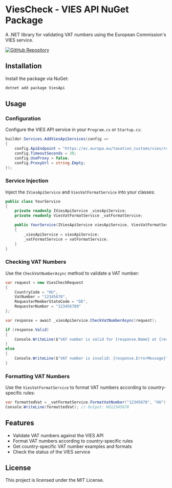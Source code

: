 # ViesCheck - VIES API NuGet Package

A .NET library for validating VAT numbers using the European Commission's VIES service.

[![GitHub Repository](https://img.shields.io/badge/GitHub-ViesCheck-blue?style=flat-square&logo=github)](https://github.com/safigi/ViesCheck)

## Installation

Install the package via NuGet:

```bash
dotnet add package ViesApi
```

## Usage

### Configuration

Configure the VIES API service in your `Program.cs` or `Startup.cs`:

```csharp
builder.Services.AddViesApiServices(config =>
{
    config.ApiEndpoint = "https://ec.europa.eu/taxation_customs/vies/rest-api";
    config.TimeoutSeconds = 30;
    config.UseProxy = false;
    config.ProxyUrl = string.Empty;
});
```

### Service Injection

Inject the `IViesApiService` and `ViesVatFormatService` into your classes:

```csharp
public class YourService
{
    private readonly IViesApiService _viesApiService;
    private readonly ViesVatFormatService _vatFormatService;

    public YourService(IViesApiService viesApiService, ViesVatFormatService vatFormatService)
    {
        _viesApiService = viesApiService;
        _vatFormatService = vatFormatService;
    }
}
```

### Checking VAT Numbers

Use the `CheckVatNumberAsync` method to validate a VAT number:

```csharp
var request = new ViesCheckRequest
{
    CountryCode = "HU",
    VatNumber = "12345678",
    RequesterMemberStateCode = "DE",
    RequesterNumber = "123456789"
};

var response = await _viesApiService.CheckVatNumberAsync(request);

if (response.Valid)
{
    Console.WriteLine($"VAT number is valid for {response.Name} at {response.Address}");
}
else
{
    Console.WriteLine($"VAT number is invalid: {response.ErrorMessage}");
}
```

### Formatting VAT Numbers

Use the `ViesVatFormatService` to format VAT numbers according to country-specific rules:

```csharp
var formattedVat = _vatFormatService.FormatVatNumber("12345678", "HU");
Console.WriteLine(formattedVat); // Output: HU12345678
```

## Features

- Validate VAT numbers against the VIES API
- Format VAT numbers according to country-specific rules
- Get country-specific VAT number examples and formats
- Check the status of the VIES service

## License

This project is licensed under the MIT License.